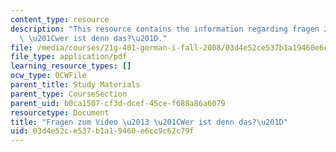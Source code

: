 ```yaml
---
content_type: resource
description: "This resource contains the information regarding fragen zum video \u2013\
  \ \u201Cwer ist denn das?\u201D."
file: /media/courses/21g-401-german-i-fall-2008/03d4e52ce537b1a19460e6cc9c62c79f_MIT21G_401F08_vid_kap1.pdf
file_type: application/pdf
learning_resource_types: []
ocw_type: OCWFile
parent_title: Study Materials
parent_type: CourseSection
parent_uid: b0ca1507-cf3d-dcef-45ce-f688a86a6079
resourcetype: Document
title: "Fragen zum Video \u2013 \u201CWer ist denn das?\u201D"
uid: 03d4e52c-e537-b1a1-9460-e6cc9c62c79f
---
```


